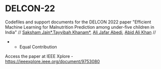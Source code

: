 # DELCON-22
Codefiles and support documents for the DELCON 2022 paper "Efficient Machine Learning for Malnutrition Prediction among under-five children in India"
//
[Saksham Jain*](https://www.linkedin.com/in/saksham-jain-54121a16a/),[Tayyibah Khanam*](https://www.tayyibahk.com/), [Ali Jafar Abedi](https://www.amu.ac.in/faculty/community-medicine/ali-jafar-abedi), [Abid Ali Khan](https://www.amu.ac.in/faculty/mechanical-engineering/abid-ali-khan-2)
//

* - Equal Contribution



Access the paper at IEEE Xplore - https://ieeexplore.ieee.org/document/9753080
